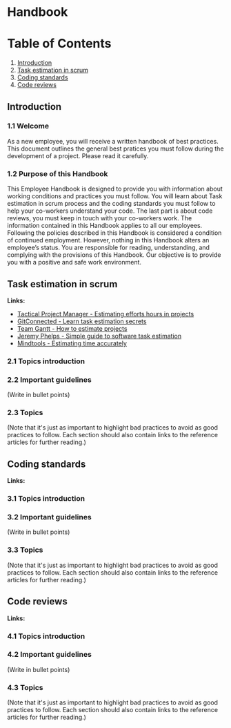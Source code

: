 # Handbook

# Table of Contents
1. [Introduction](#introduction)
2. [Task estimation in scrum](#task-estimation-in-scrum)
3. [Coding standards](#coding-standards)
4. [Code reviews](#code-reviews)

## Introduction

### 1.1 Welcome
As a new employee, you will receive a written handbook of best practices.
This document outlines the general best pratices you must follow during the development of a project. Please read it carefully.

### 1.2 Purpose of this Handbook
This Employee Handbook is designed to provide you with information about working
conditions and practices you must follow.
You will learn about Task estimation in scrum process and the coding standards you must follow to help your co-workers understand your code.
The last part is about code reviews, you must keep in touch with your co-workers work.
The information contained in this Handbook applies to all our employees. Following
the policies described in this Handbook is considered a condition of continued
employment. However, nothing in this Handbook alters an employee’s status.
You are responsible for reading, understanding, and complying with the provisions of
this Handbook. Our objective is to provide you with a positive and safe work
environment.

## Task estimation in scrum

__Links:__
- [Tactical Project Manager - Estimating efforts hours in projects](https://www.tacticalprojectmanager.com/estimating-effort-hours-in-projects)
- [GitConnected - Learn task estimation secrets](https://levelup.gitconnected.com/learn-task-estimation-secrets-644e8cbca89e)
- [Team Gantt - How to estimate projects](https://www.teamgantt.com/guide-to-project-management/how-to-estimate-projects)
- [Jeremy Phelps - Simple guide to software task estimation](https://jeremyphelps.com/blog/simple-guide-to-software-task-estimation.html)
- [Mindtools - Estimating time accurately](https://www.mindtools.com/pages/article/newPPM_01.htm)
### 2.1 Topics introduction
### 2.2 Important guidelines
(Write in bullet points)
### 2.3 Topics
(Note that it's just as important to highlight bad practices to avoid as good practices to follow. Each section should also contain links to the reference articles for further reading.)

## Coding standards

__Links:__
### 3.1 Topics introduction
### 3.2 Important guidelines
(Write in bullet points)
### 3.3 Topics
(Note that it's just as important to highlight bad practices to avoid as good practices to follow. Each section should also contain links to the reference articles for further reading.)

## Code reviews

__Links:__
### 4.1 Topics introduction
### 4.2 Important guidelines
(Write in bullet points)
### 4.3 Topics
(Note that it's just as important to highlight bad practices to avoid as good practices to follow. Each section should also contain links to the reference articles for further reading.)
